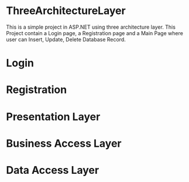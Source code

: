 # ThreeArchitectureLayer

This is a simple project in ASP.NET using three architecture layer. This Project contain a Login page, a Registration page and a Main Page where user can Insert, Update, Delete Database Record.

  # Login
  # Registration
  # Presentation Layer
  # Business Access Layer
  # Data Access Layer
  
